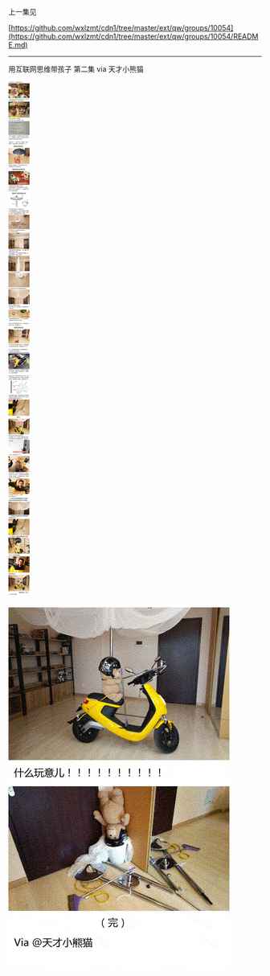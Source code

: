 
上一集见

[https://github.com/wxlzmt/cdn1/tree/master/ext/qw/groups/10054](https://github.com/wxlzmt/cdn1/tree/master/ext/qw/groups/10054/README.md)

---

用互联网思维带孩子 第二集 via 天才小熊猫

![4c528935003e49f482470a1bb6ad29c9.png](https://raw.githubusercontent.com/wxlzmt/cdn1/master/ext/qw/groups/10050/4c528935003e49f482470a1bb6ad29c9.png)

![e69880e3c7524515ac262926c8f4b5b4.gif](https://raw.githubusercontent.com/wxlzmt/cdn1/master/ext/qw/groups/10050/e69880e3c7524515ac262926c8f4b5b4.gif)


